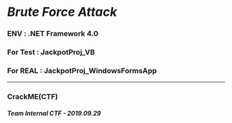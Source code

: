 # *Brute* *Force* *Attack*

### ENV : .NET Framework 4.0



### For Test : JackpotProj_VB



### For REAL : JackpotProj_WindowsFormsApp



---



### CrackME(CTF)

##### Team Internal CTF - 2019.09.29